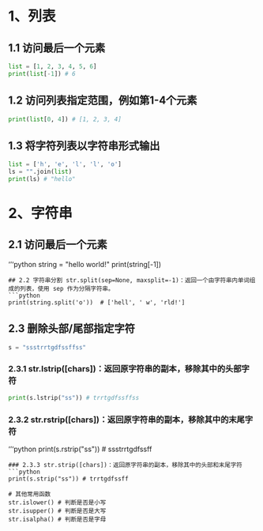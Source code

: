 # 1、列表
## 1.1 访问最后一个元素
```python
list = [1, 2, 3, 4, 5, 6]
print(list[-1]) # 6
```
## 1.2 访问列表指定范围，例如第1-4个元素
```python
print(list[0, 4]) # [1, 2, 3, 4]
```
## 1.3 将字符列表以字符串形式输出
```python
list = ['h', 'e', 'l', 'l', 'o']
ls = "".join(list)
print(ls) # "hello"
```

# 2、字符串
##  2.1 访问最后一个元素
‘’‘python
string = "hello world!"
print(string[-1])
```
## 2.2 字符串分割 str.split(sep=None, maxsplit=-1)：返回一个由字符串内单词组成的列表，使用 sep 作为分隔字符串。
```python
print(string.split('o'))  # ['hell', ' w', 'rld!']
```
## 2.3 删除头部/尾部指定字符
```python
s = "ssstrrtgdfssffss"
```
### 2.3.1 str.lstrip([chars])：返回原字符串的副本，移除其中的头部字符
```python
print(s.lstrip("ss")) # trrtgdfssffss
```
### 2.3.2 str.rstrip([chars])：返回原字符串的副本，移除其中的末尾字符
‘’‘python
print(s.rstrip("ss")) # ssstrrtgdfssff
```
### 2.3.3 str.strip([chars])：返回原字符串的副本，移除其中的头部和末尾字符
```python
print(s.strip("ss")) # trrtgdfssff

# 其他常用函数
str.islower() # 判断是否是小写
str.isupper() # 判断是否是大写
str.isalpha() # 判断是否是字母
```



